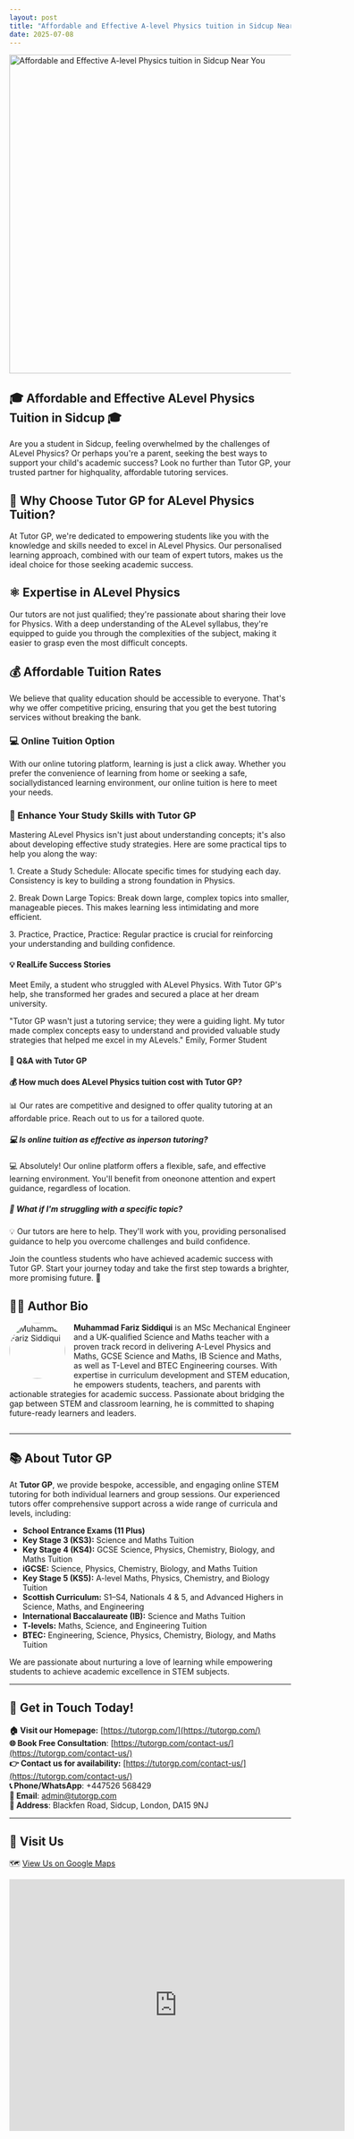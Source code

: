 ```yaml
---
layout: post
title: "Affordable and Effective A-level Physics tuition in Sidcup Near You"
date: 2025-07-08
---
```


<img src="https://tutorgp.github.io/blogs/images/Affordable and Effective A-level Physics tuition in Sidcup Near You.jpg" alt="Affordable and Effective A-level Physics tuition in Sidcup Near You" width="960" height="570">

<h2>🎓 Affordable and Effective ALevel Physics Tuition in Sidcup 🎓</h2>
<p>Are you a student in Sidcup, feeling overwhelmed by the challenges of ALevel Physics? Or perhaps you're a parent, seeking the best ways to support your child's academic success? Look no further than Tutor GP, your trusted partner for highquality, affordable tutoring services.</p>
<h2>🎯 Why Choose Tutor GP for ALevel Physics Tuition?</h2>
<p>At Tutor GP, we're dedicated to empowering students like you with the knowledge and skills needed to excel in ALevel Physics. Our personalised learning approach, combined with our team of expert tutors, makes us the ideal choice for those seeking academic success.</p>
<h2>⚛️ Expertise in ALevel Physics</h2>
<p>Our tutors are not just qualified; they're passionate about sharing their love for Physics. With a deep understanding of the ALevel syllabus, they're equipped to guide you through the complexities of the subject, making it easier to grasp even the most difficult concepts.</p>
<h2>💰 Affordable Tuition Rates</h2>
<p>We believe that quality education should be accessible to everyone. That's why we offer competitive pricing, ensuring that you get the best tutoring services without breaking the bank.</p>
<h3>💻 Online Tuition Option</h3>
<p>With our online tutoring platform, learning is just a click away. Whether you prefer the convenience of learning from home or seeking a safe, sociallydistanced learning environment, our online tuition is here to meet your needs.</p>
<h3>🔬 Enhance Your Study Skills with Tutor GP</h3>
<p>Mastering ALevel Physics isn't just about understanding concepts; it's also about developing effective study strategies. Here are some practical tips to help you along the way:</p>
<p>1. Create a Study Schedule: Allocate specific times for studying each day. Consistency is key to building a strong foundation in Physics.</p>
<p>2. Break Down Large Topics: Break down large, complex topics into smaller, manageable pieces. This makes learning less intimidating and more efficient.</p>
<p>3. Practice, Practice, Practice: Regular practice is crucial for reinforcing your understanding and building confidence.</p>
<h4>💡 RealLife Success Stories</h4>
<p>Meet Emily, a student who struggled with ALevel Physics. With Tutor GP's help, she transformed her grades and secured a place at her dream university.</p>
<p>"Tutor GP wasn't just a tutoring service; they were a guiding light. My tutor made complex concepts easy to understand and provided valuable study strategies that helped me excel in my ALevels."  Emily, Former Student</p>
<h4>💬 Q&A with Tutor GP</h4>
<h4>💰 How much does ALevel Physics tuition cost with Tutor GP?</h4>
<p>📊 Our rates are competitive and designed to offer quality tutoring at an affordable price. Reach out to us for a tailored quote.</p>
<h5>💻 Is online tuition as effective as inperson tutoring?</h5>
<p>💻 Absolutely! Our online platform offers a flexible, safe, and effective learning environment. You'll benefit from oneonone attention and expert guidance, regardless of location.</p>
<h5>🔬 What if I'm struggling with a specific topic?</h5>
<p>💡 Our tutors are here to help. They'll work with you, providing personalised guidance to help you overcome challenges and build confidence.</p>
<p>Join the countless students who have achieved academic success with Tutor GP. Start your journey today and take the first step towards a brighter, more promising future. 🚀</p>



## 👨‍🏫 Author Bio

<img src="https://tutorgp.github.io/blogs/images/TutorGP-Author-Siddiqui.jpg" alt="Muhammad Fariz Siddiqui" width="100" height="100" style="float:left;margin:0 15px 15px 0;border-radius:50%;">

**Muhammad Fariz Siddiqui** is an MSc Mechanical Engineer and a UK-qualified Science and Maths teacher with a proven track record in delivering A-Level Physics and Maths, GCSE Science and Maths, IB Science and Maths, as well as T-Level and BTEC Engineering courses. With expertise in curriculum development and STEM education, he empowers students, teachers, and parents with actionable strategies for academic success. Passionate about bridging the gap between STEM and classroom learning, he is committed to shaping future-ready learners and leaders.

<div style="clear:both;"></div>

---

## 📚 About Tutor GP

At **Tutor GP**, we provide bespoke, accessible, and engaging online STEM tutoring for both individual learners and group sessions. Our experienced tutors offer comprehensive support across a wide range of curricula and levels, including:

- **School Entrance Exams (11 Plus)**
- **Key Stage 3 (KS3):** Science and Maths Tuition
- **Key Stage 4 (KS4):** GCSE Science, Physics, Chemistry, Biology, and Maths Tuition
- **iGCSE:** Science, Physics, Chemistry, Biology, and Maths Tuition
- **Key Stage 5 (KS5):** A-level Maths, Physics, Chemistry, and Biology Tuition
- **Scottish Curriculum:** S1–S4, Nationals 4 & 5, and Advanced Highers in Science, Maths, and Engineering
- **International Baccalaureate (IB):** Science and Maths Tuition
- **T-levels:** Maths, Science, and Engineering Tuition
- **BTEC:** Engineering, Science, Physics, Chemistry, Biology, and Maths Tuition

We are passionate about nurturing a love of learning while empowering students to achieve academic excellence in STEM subjects.

---

## 🤙 Get in Touch Today!

**🏠 Visit our Homepage:** [https://tutorgp.com/](https://tutorgp.com/)   
**🌐 Book Free Consultation**: [https://tutorgp.com/contact-us/](https://tutorgp.com/contact-us/)   
**👉 Contact us for availability:** [https://tutorgp.com/contact-us/](https://tutorgp.com/contact-us/)    
**📞 Phone/WhatsApp**: +447526 568429     
**📧 Email**: [admin@tutorgp.com](mailto:admin@tutorgp.com)    
**📍 Address**: Blackfen Road, Sidcup, London, DA15 9NJ    

---

## 🧭 Visit Us

🗺️ [View Us on Google Maps](https://maps.app.goo.gl/CFWsGViZ4yk2wCVK9)      
 
<iframe 
  src="https://www.google.com/maps/embed?pb=!1m18!1m12!1m3!1d2486.4784087263315!2d0.10917747595768887!3d51.4493722149417!2m3!1f0!2f0!3f0!3m2!1i1024!2i768!4f13.1!3m3!1m2!1s0x47d8af67068726f1%3A0xafa1fa414da0166b!2sTutor%20GP!5e0!3m2!1sen!2suk!4v1749126828174!5m2!1sen!2suk" 
  width="600" 
  height="450" 
  style="border:0;" 
  allowfullscreen="" 
  loading="lazy" 
  referrerpolicy="no-referrer-when-downgrade">
</iframe>


